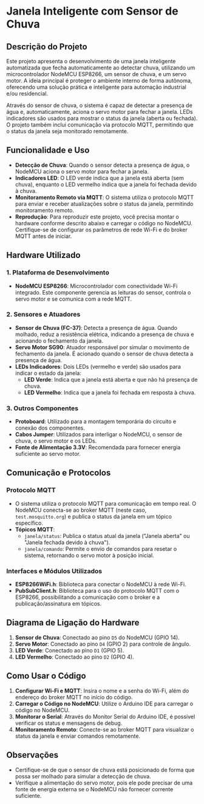 # Janela Inteligente com Sensor de Chuva

## Descrição do Projeto

Este projeto apresenta o desenvolvimento de uma janela inteligente automatizada que fecha automaticamente ao detectar chuva, utilizando um microcontrolador NodeMCU ESP8266, um sensor de chuva, e um servo motor. A ideia principal é proteger o ambiente interno de forma autônoma, oferecendo uma solução prática e inteligente para automação industrial e/ou residencial.

Através do sensor de chuva, o sistema é capaz de detectar a presença de água e, automaticamente, aciona o servo motor para fechar a janela. LEDs indicadores são usados para mostrar o status da janela (aberta ou fechada). O projeto também inclui comunicação via protocolo MQTT, permitindo que o status da janela seja monitorado remotamente.

## Funcionalidade e Uso

- **Detecção de Chuva**: Quando o sensor detecta a presença de água, o NodeMCU aciona o servo motor para fechar a janela.
- **Indicadores LED**: O LED verde indica que a janela está aberta (sem chuva), enquanto o LED vermelho indica que a janela foi fechada devido à chuva.
- **Monitoramento Remoto via MQTT**: O sistema utiliza o protocolo MQTT para enviar e receber atualizações sobre o status da janela, permitindo monitoramento remoto.
- **Reprodução**: Para reproduzir este projeto, você precisa montar o hardware conforme descrito abaixo e carregar o código no NodeMCU. Certifique-se de configurar os parâmetros de rede Wi-Fi e do broker MQTT antes de iniciar.

## Hardware Utilizado

### 1. Plataforma de Desenvolvimento
- **NodeMCU ESP8266**: Microcontrolador com conectividade Wi-Fi integrado. Este componente gerencia as leituras do sensor, controla o servo motor e se comunica com a rede MQTT.

### 2. Sensores e Atuadores
- **Sensor de Chuva (FC-37)**: Detecta a presença de água. Quando molhado, reduz a resistência elétrica, indicando a presença de chuva e acionando o fechamento da janela.
- **Servo Motor SG90**: Atuador responsável por simular o movimento de fechamento da janela. É acionado quando o sensor de chuva detecta a presença de água.
- **LEDs Indicadores**: Dois LEDs (vermelho e verde) são usados para indicar o estado da janela:
  - **LED Verde**: Indica que a janela está aberta e que não há presença de chuva.
  - **LED Vermelho**: Indica que a janela foi fechada em resposta à chuva.

### 3. Outros Componentes
- **Protoboard**: Utilizado para a montagem temporária do circuito e conexão dos componentes.
- **Cabos Jumper**: Utilizados para interligar o NodeMCU, o sensor de chuva, o servo motor e os LEDs.
- **Fonte de Alimentação 3.3V**: Recomendada para fornecer energia suficiente ao servo motor.

## Comunicação e Protocolos

### Protocolo MQTT
- O sistema utiliza o protocolo MQTT para comunicação em tempo real. O NodeMCU conecta-se ao broker MQTT (neste caso, `test.mosquitto.org`) e publica o status da janela em um tópico específico.
- **Tópicos MQTT**:
  - `janela/status`: Publica o status atual da janela ("Janela aberta" ou "Janela fechada devido à chuva").
  - `janela/comando`: Permite o envio de comandos para resetar o sistema, retornando o servo motor à posição inicial.

### Interfaces e Módulos Utilizados
- **ESP8266WiFi.h**: Biblioteca para conectar o NodeMCU à rede Wi-Fi.
- **PubSubClient.h**: Biblioteca para o uso do protocolo MQTT com o ESP8266, possibilitando a comunicação com o broker e a publicação/assinatura em tópicos.

## Diagrama de Ligação do Hardware

1. **Sensor de Chuva**: Conectado ao pino `D5` do NodeMCU (GPIO 14).
2. **Servo Motor**: Conectado ao pino `D4` (GPIO 2) para controle de ângulo.
3. **LED Verde**: Conectado ao pino `D1` (GPIO 5).
4. **LED Vermelho**: Conectado ao pino `D2` (GPIO 4).

## Como Usar o Código

1. **Configurar Wi-Fi e MQTT**: Insira o nome e a senha do Wi-Fi, além do endereço do broker MQTT no início do código.
2. **Carregar o Código no NodeMCU**: Utilize o Arduino IDE para carregar o código no NodeMCU.
3. **Monitorar o Serial**: Através do Monitor Serial do Arduino IDE, é possível verificar os status e mensagens de debug.
4. **Monitoramento Remoto**: Conecte-se ao broker MQTT para visualizar o status da janela e enviar comandos remotamente.

## Observações

- Certifique-se de que o sensor de chuva está posicionado de forma que possa ser molhado para simular a detecção de chuva.
- Verifique a alimentação do servo motor, pois ele pode precisar de uma fonte de energia externa se o NodeMCU não fornecer corrente suficiente.

